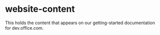 # website-content
This holds the content that appears on our getting-started documentation for dev.office.com.
